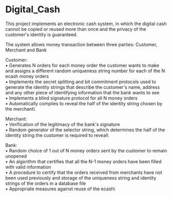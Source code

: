 # Digital_Cash
This project implements an electronic cash system, in which the digital cash cannot be copied or reused more than once and the privacy of the customer's identity is guaranteed.

The system allows money transaction between three parties: Customer, Merchant and
Bank

Customer:\
• Generates N orders for each money order the customer wants to make and assigns a different random uniqueness string number for each of the N ecash money orders\
• Implements the secret splitting and bit commitment protocols used to generate the identity strings that describe the customer's name, address and any other piece of identifying information that the bank wants to see\
• Implements a blind signature protocol for all N money orders\
• Automatically complies to reveal the half of the identity string chosen by the merchant\

Merchant:\
• Verification of the legitimacy of the bank's signature\
• Random generator of the selector string, which determines the half of the identity string the customer is required to reveal\

Bank:\
• Random choice of 1 out of N money orders sent by the customer to remain unopened\
• An algorithm that certifies that all the N-1 money orders have been filled with valid information\
• A procedure to certify that the orders received from merchants have not been used previously and storage of the uniqueness  string and identity strings of the orders in a database file\
• Appropriate measures against reuse of the ecash\
